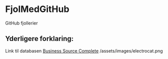 # FjolMedGitHub
GitHub fjollerier

## Yderligere forklaring:
Link til databasen [Business Source Complete](https://[pages.github.com/](https://login.ez.statsbiblioteket.dk/login?url=http://search.ebscohost.com/login.aspx?authtype=ip,uid&profile=ehost&defaultdb=bth)https://login.ez.statsbiblioteket.dk/login?url=http://search.ebscohost.com/login.aspx?authtype=ip,uid&profile=ehost&defaultdb=bth)
/assets/images/electrocat.png
